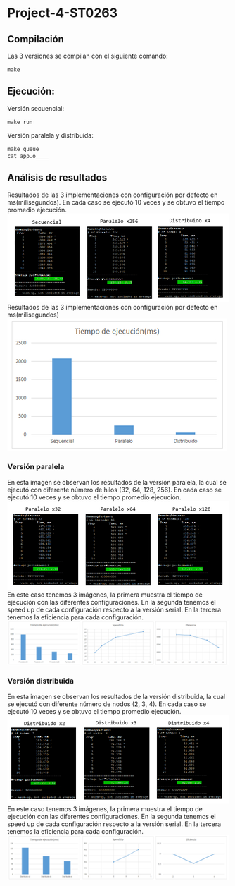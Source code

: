 # Project-4-ST0263
## Compilación
Las 3 versiones se compilan con el siguiente comando:
```
make
```
## Ejecución:
Versión secuencial:
```
make run
```
Versión paralela y distribuida:
```
make queue
cat app.o____
```
##  Análisis de resultados 
Resultados de las 3 implementaciones con configuración por defecto en ms(milisegundos). En cada caso se ejecutó 10 veces y se obtuvo el tiempo promedio ejecución.
![defecto](img/sequential.jpg)
Resultados de las 3 implementaciones con configuración por defecto en ms(milisegundos)
![defecto](img/performance.jpg)

### Versión paralela
En esta imagen se observan los resultados de la versión paralela, la cual se ejecutó con diferente número de hilos (32, 64, 128, 256). En cada caso se ejecutó 10 veces y se obtuvo el tiempo promedio ejecución.
![defecto](img/parallel_02.jpg)
En este caso tenemos 3 imágenes, la primera muestra el tiempo de ejecución con las diferentes configuraciones. En la segunda tenemos el speed up de cada configuración respecto a la versión serial. En la tercera tenemos la eficiencia para cada configuración.
![defecto](img/parallel_03.jpg)

### Versión distribuida
En esta imagen se observan los resultados de la versión distribuida, la cual se ejecutó con diferente número de nodos (2, 3, 4). En cada caso se ejecutó 10 veces y se obtuvo el tiempo promedio ejecución.
![defecto](img/distributed_02.jpg)
En este caso tenemos 3 imágenes, la primera muestra el tiempo de ejecución con las diferentes configuraciones. En la segunda tenemos el speed up de cada configuración respecto a la versión serial. En la tercera tenemos la eficiencia para cada configuración.
![defecto](img/distributed_03.jpg)
